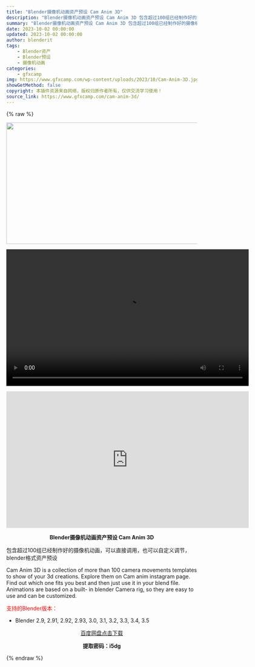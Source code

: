 ```yaml
---
title: "Blender摄像机动画资产预设 Cam Anim 3D"
description: "Blender摄像机动画资产预设 Cam Anim 3D 包含超过100组已经制作好的摄像机动画，可以直接调用，也可以自定义调节，blender格式资产预设 Cam Anim 3D is a coll..."
summary: "Blender摄像机动画资产预设 Cam Anim 3D 包含超过100组已经制作好的摄像机动画，可以直接调用，也可以自定义调节，blender格式资产预设 Cam Anim 3D is a coll..."
date: 2023-10-02 00:00:00
updated: 2023-10-02 00:00:00
author: blenderit
tags: 
    - Blender资产
    - Blender预设
    - 摄像机动画
categories:
    - gfxcamp
img: https://www.gfxcamp.com/wp-content/uploads/2023/10/Cam-Anim-3D.jpg
showGetMethod: false
copyright: 本插件资源来自网络，版权归原作者所有，仅供交流学习使用！
source_link: https://www.gfxcamp.com/cam-anim-3d/
---
```


{% raw %}
<div><p><img decoding="async" class="aligncenter size-full wp-image-115305" src="https://www.gfxcamp.com/wp-content/uploads/2023/10/Cam-Anim-3D.jpg" data-src="https://www.gfxcamp.com/wp-content/uploads/2023/10/Cam-Anim-3D.jpg" alt="" width="640" height="320"><br>
</p><center><div style="width: 640px;" class="wp-video"><!--[if lt IE 9]><script>document.createElement('video');</script><![endif]-->
<video class="wp-video-shortcode" id="video-115348-1" width="640" height="360" preload="true" controls="controls"><source type="video/mp4" src="http://cloud.video.taobao.com/play/u/null/p/1/e/6/t/1/430397930926.mp4?_=1"></source><a href="http://cloud.video.taobao.com/play/u/null/p/1/e/6/t/1/430397930926.mp4">http://cloud.video.taobao.com/play/u/null/p/1/e/6/t/1/430397930926.mp4</a></video></div></center><p style="text-align: center;"><iframe loading="lazy" src="https://player.youku.com/embed/XNjA3MzY4MDk4NA==" width="640" height="360" frameborder="0" allowfullscreen="allowfullscreen" data-mce-fragment="1"></iframe></p><p style="text-align: center;"><strong>Blender摄像机动画资产预设 Cam Anim 3D</strong></p><p>包含超过100组已经制作好的摄像机动画，可以直接调用，也可以自定义调节，blender格式资产预设</p><p>Cam Anim 3D is a collection of more than 100 camera movements templates to show of your 3d creations. Explore them on Cam anim instagram page. Find out which one fits you best and then just use it in your blend file. Animations are based on a built- in blender Camera rig, so they are easy to use and can be customized.</p><p style="text-align: left;"><span style="color: #ff0000;">支持的Blender版本：</span></p><ul>
<li style="text-align: left;">Blender 2.9, 2.91, 2.92, 2.93, 3.0, 3.1, 3.2, 3.3, 3.4, 3.5</li>
</ul><p style="text-align: center;"><a class="maxbutton-3 maxbutton maxbutton-baidu" target="_blank" rel="noopener" href="https://pan.baidu.com/s/12QJMBGTbcGWQ2NbcUvRSHQ?pwd=i5dg"><span class="mb-text">百度网盘点击下载</span></a></p><p style="text-align: center;"><strong>提取密码：i5dg</strong></p></div>
<div style="display: none">gfxcamp</div>
{% endraw %}